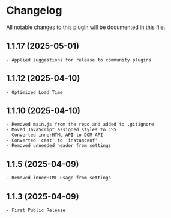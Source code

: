 # Changelog
All notable changes to this plugin will be documented in this file.

## 1.1.17 (2025-05-01)

    - Applied suggestions for release to community plugins

## 1.1.12 (2025-04-10)

    - Optimized Load Time

## 1.1.10 (2025-04-10)

    - Removed main.js from the repo and added to .gitignore
    - Moved JavaScript assigned styles to CSS
    - Converted innerHTML API to DOM API
    - Converted 'cast' to 'instanceof'
    - Removed unneeded header from settings

## 1.1.5 (2025-04-09)

    - Removed innerHTML usage from settings

## 1.1.3 (2025-04-09)

    - First Public Release
